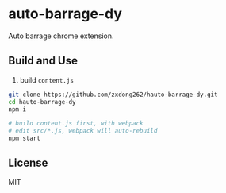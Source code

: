 # auto-barrage-dy
Auto barrage chrome extension.

## Build and Use

1. build `content.js`
```bash
git clone https://github.com/zxdong262/hauto-barrage-dy.git
cd hauto-barrage-dy
npm i

# build content.js first, with webpack
# edit src/*.js, webpack will auto-rebuild
npm start

```

## License
MIT

